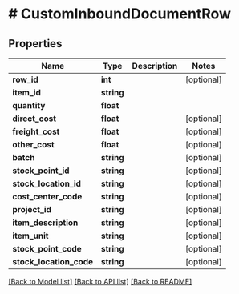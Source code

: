# # CustomInboundDocumentRow

## Properties

Name | Type | Description | Notes
------------ | ------------- | ------------- | -------------
**row_id** | **int** |  | [optional]
**item_id** | **string** |  |
**quantity** | **float** |  |
**direct_cost** | **float** |  | [optional]
**freight_cost** | **float** |  | [optional]
**other_cost** | **float** |  | [optional]
**batch** | **string** |  | [optional]
**stock_point_id** | **string** |  | [optional]
**stock_location_id** | **string** |  | [optional]
**cost_center_code** | **string** |  | [optional]
**project_id** | **string** |  | [optional]
**item_description** | **string** |  | [optional]
**item_unit** | **string** |  | [optional]
**stock_point_code** | **string** |  | [optional]
**stock_location_code** | **string** |  | [optional]

[[Back to Model list]](../../README.md#models) [[Back to API list]](../../README.md#endpoints) [[Back to README]](../../README.md)
